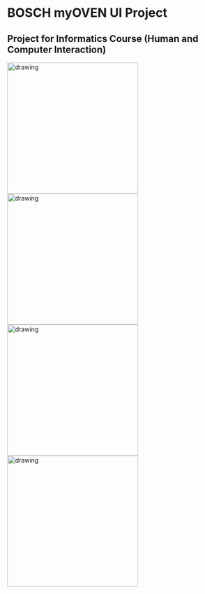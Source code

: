 # BOSCH myOVEN UI Project
## Project for Informatics Course (Human and Computer Interaction)


<img src="https://github.com/gtsad/UIProject/blob/master/307792138_1117876859121741_7437176726730382773_n.jpg" alt="drawing" width="300"/>
<img src="https://github.com/gtsad/UIProject/blob/master/307927052_1733977233635503_839394564222911746_n.jpg" alt="drawing" width="300"/>
<img src="https://github.com/gtsad/UIProject/blob/master/307296162_603880344770057_657528314132180154_n.jpg" alt="drawing" width="300"/>
<img src="https://github.com/gtsad/UIProject/blob/master/307697524_1613606519034395_6975334329002430941_n.jpg" alt="drawing" width="300"/>


